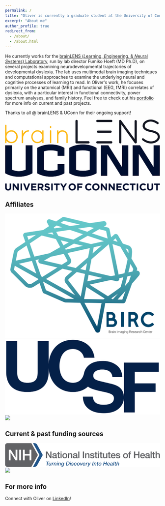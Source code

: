 ```yaml
---
permalink: /
title: "Oliver is currently a graduate student at the University of Connecticut, working at the forefront of interdisciplinary research in neuroimaging and translational neuroscience"
excerpt: "About me"
author_profile: true
redirect_from: 
  - /about/
  - /about.html
---
```


He currently works for the [brainLENS (*L*earning, *E*ngineering, & *N*eural *S*ystems) Laboratory](https://www.brainlens.org/), run by lab director Fumiko Hoeft (MD Ph.D), on several projects examining neurodevelopmental trajectories of developmental dyslexia. The lab uses multimodal brain imaging techniques and computational approaches to examine the underlying neural and cognitive processes of learning to read. In Oliver's work, he focuses primarily on the anatomical (MRI) and functional (EEG, fMRI) correlates of dyslexia, with a particular interest in functional connectivity, power spectrum analyses, and family history. Feel free to check out his [portfolio](https://ohmlasnick.github.io/portfolio/) for more info on current and past projects.

Thanks to all @ brainLENS & UConn for their ongoing support!

![ ](/images/UCSF-Brain_Lens_Logo_1_(white_bkg).png)
![ ](/images/uconn-wordmark-stacked-blue.png)

Affiliates
------
![ ](/images/color_transparent.png)
![ ](/images/ucsf-logo-dark-blue.png)
![ ](/images/haskins_logo.png)


Current & past funding sources
------
![ ](/images/nih-logo-color.png)
![ ](/images/NSF_Official_logo_High_Res_1200ppi.png)

For more info
------

Connect with Oliver on [LinkedIn](https://www.linkedin.com/in/ohmlasnick/)!
